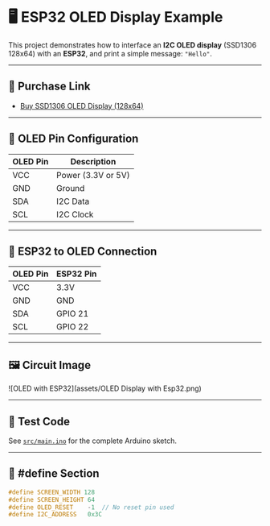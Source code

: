 # 🖥️ ESP32 OLED Display Example

This project demonstrates how to interface an **I2C OLED display** (SSD1306 128x64) with an **ESP32**, and print a simple message: `"Hello"`.

---

## 🛒 Purchase Link

- [Buy SSD1306 OLED Display (128x64)](https://www.amazon.com/s?k=ssd1306+oled+display)

---

## 📌 OLED Pin Configuration

| OLED Pin | Description      |
|----------|------------------|
| VCC      | Power (3.3V or 5V) |
| GND      | Ground           |
| SDA      | I2C Data         |
| SCL      | I2C Clock        |

---

## 🔌 ESP32 to OLED Connection

| OLED Pin | ESP32 Pin |
|----------|-----------|
| VCC      | 3.3V      |
| GND      | GND       |
| SDA      | GPIO 21   |
| SCL      | GPIO 22   |

---

## 🖼️ Circuit Image

![OLED with ESP32](assets/OLED Display with Esp32.png)

---

## 🧪 Test Code

See [`src/main.ino`](src/main.ino) for the complete Arduino sketch.

---

## 🔧 #define Section

```cpp
#define SCREEN_WIDTH 128
#define SCREEN_HEIGHT 64
#define OLED_RESET    -1  // No reset pin used
#define I2C_ADDRESS   0x3C
